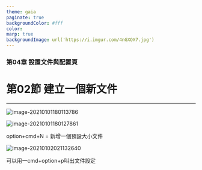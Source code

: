 ```yaml
---
theme: gaia
paginate: true
backgroundColor: #fff
color: 
marp: true
backgroundImage: url('https://i.imgur.com/4nGXOX7.jpg')
---
```

<style>
section h1 {
  color: #48011f
}
</style>

<!-- _class: lead -->

### 第04章 設置文件與配置頁
# 第02節 建立一個新文件

---

![image-20210101180113786](https://i.imgur.com/5w85YzN.png)

![image-20210101180127861](https://i.imgur.com/dk9MzmL.png)

option+cmd+N = 新增一個預設大小文件

![image-20210102021132640](https://i.imgur.com/ZcAB8gm.png)

可以用一cmd+option+p叫出文件設定
